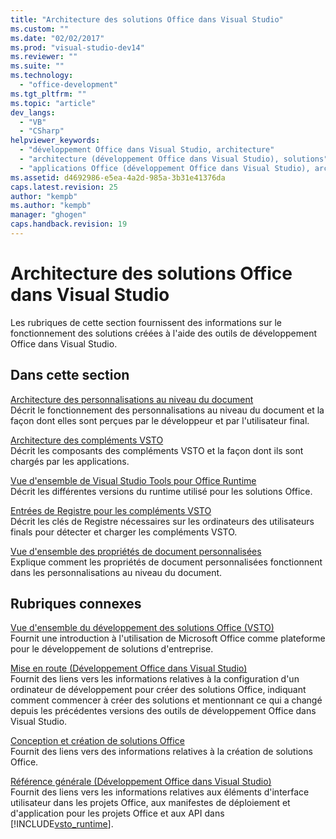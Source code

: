 ```yaml
---
title: "Architecture des solutions Office dans Visual Studio"
ms.custom: ""
ms.date: "02/02/2017"
ms.prod: "visual-studio-dev14"
ms.reviewer: ""
ms.suite: ""
ms.technology: 
  - "office-development"
ms.tgt_pltfrm: ""
ms.topic: "article"
dev_langs: 
  - "VB"
  - "CSharp"
helpviewer_keywords: 
  - "développement Office dans Visual Studio, architecture"
  - "architecture (développement Office dans Visual Studio), solutions"
  - "applications Office (développement Office dans Visual Studio), architecture"
ms.assetid: d4692986-e5ea-4a2d-985a-3b31e41376da
caps.latest.revision: 25
author: "kempb"
ms.author: "kempb"
manager: "ghogen"
caps.handback.revision: 19
---
```

# Architecture des solutions Office dans Visual Studio
  Les rubriques de cette section fournissent des informations sur le fonctionnement des solutions créées à l'aide des outils de développement Office dans Visual Studio.  
  
## Dans cette section  
 [Architecture des personnalisations au niveau du document](../vsto/architecture-of-document-level-customizations.md)  
 Décrit le fonctionnement des personnalisations au niveau du document et la façon dont elles sont perçues par le développeur et par l'utilisateur final.  
  
 [Architecture des compléments VSTO](../vsto/architecture-of-vsto-add-ins.md)  
 Décrit les composants des compléments VSTO et la façon dont ils sont chargés par les applications.  
  
 [Vue d'ensemble de Visual Studio Tools pour Office Runtime](../vsto/visual-studio-tools-for-office-runtime-overview.md)  
 Décrit les différentes versions du runtime utilisé pour les solutions Office.  
  
 [Entrées de Registre pour les compléments VSTO](../vsto/registry-entries-for-vsto-add-ins.md)  
 Décrit les clés de Registre nécessaires sur les ordinateurs des utilisateurs finals pour détecter et charger les compléments VSTO.  
  
 [Vue d'ensemble des propriétés de document personnalisées](../vsto/custom-document-properties-overview.md)  
 Explique comment les propriétés de document personnalisées fonctionnent dans les personnalisations au niveau du document.  
  
## Rubriques connexes  
 [Vue d'ensemble du développement des solutions Office &#40;VSTO&#41;](../vsto/office-solutions-development-overview-vsto.md)  
 Fournit une introduction à l'utilisation de Microsoft Office comme plateforme pour le développement de solutions d'entreprise.  
  
 [Mise en route &#40;Développement Office dans Visual Studio&#41;](../vsto/getting-started-office-development-in-visual-studio.md)  
 Fournit des liens vers les informations relatives à la configuration d'un ordinateur de développement pour créer des solutions Office, indiquant comment commencer à créer des solutions et mentionnant ce qui a changé depuis les précédentes versions des outils de développement Office dans Visual Studio.  
  
 [Conception et création de solutions Office](../vsto/designing-and-creating-office-solutions.md)  
 Fournit des liens vers des informations relatives à la création de solutions Office.  
  
 [Référence générale &#40;Développement Office dans Visual Studio&#41;](../vsto/general-reference-office-development-in-visual-studio.md)  
 Fournit des liens vers les informations relatives aux éléments d'interface utilisateur dans les projets Office, aux manifestes de déploiement et d'application pour les projets Office et aux API dans [!INCLUDE[vsto_runtime](../vsto/includes/vsto-runtime-md.md)].  
  
  